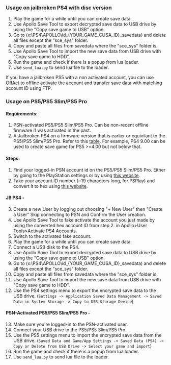 
### Usage on jailbroken PS4 with disc version

1. Play the game for a while until you can create save data.
2. Use Apollo Save Tool to export decrypted save data to USB drive by using the "Copy save game to USB" option.
3. Go to (x:\PS4\APOLLO\id_{YOUR_GAME_CUSA_ID}_savedata) and delete all files except the "sce_sys" folder. 
4. Copy and paste all files from savedata where the "sce_sys" folder is. 
5. Use Apollo Save Tool to import the new save data from USB drive with "Copy save game to HDD".
6. Run the game and check if there is a popup from lua loader.
7. Use `send_lua.py` to send lua file to the loader.

If you have a jailbroken PS5 with a non activated account, you can use [OffAct](https://github.com/ps5-payload-dev/websrv/releases) to offline activate the account and transfer save data with matching account ID using FTP.

### Usage on PS5/PS5 Slim/PS5 Pro

#### Requirements:
1. PSN-activated PS5/PS5 Slim/PS5 Pro. Can be non-recent offline firmware if was activated in the past.
2. A Jailbroken PS4 on a firmware version that is earlier or equivilant to the PS5/PS5 Slim/PS5 Pro. Refer to this [table](https://www.psdevwiki.com/ps5/Build_Strings). For example, PS4 9.00 can be used to create save game for PS5 >=4.00 but not below that.

#### Steps:
1. Find your logged-in PSN account id on the PS5/PS5 Slim/PS5 Pro. Either by going to the PlayStation settings or by using [this website](https://psn.flipscreen.games/).
2. Take your account ID number (~19 characters long, for PSPlay) and convert it to hex using [this website](https://www.rapidtables.com/convert/number/decimal-to-hex.html).

#### JB PS4 -
3. Create a new User by logging out choosing "+ New User" then "Create a User" Skip connecting to PSN and Confirm the User creation.
4. Use Apollo Save Tool to fake activate the account you just made by using the converted hex account ID from step 2. in Apollo>User Tools>Activate PS4 Accounts. 
5. Switch to the activated fake account.
6. Play the game for a while until you can create save data.
7. Connect a USB disk to the PS4.
8. Use Apollo Save Tool to export decrypted save data to USB drive by using the "Copy save game to USB" option.
9. Go to (x:\PS4\APOLLO\id_{YOUR_GAME_CUSA_ID}_savedata) and delete all files except the "sce_sys" folder.
10. Copy and paste all files from savedata where the "sce_sys" folder is. 
11. Use Apollo Save Tool to import the new save data from USB drive with "Copy save game to HDD".
12. Use the PS4 settings menu to export the encrypted save data to the USB drive. (`Settings -> Application Saved Data Management -> Saved Data in System Storage -> Copy to USB Storage Device`)

#### PSN-Activated PS5/PS5 Slim/PS5 Pro -
13. Make sure you're logged-in to the PSN-activated user.
14. Connect your USB drive to the PS5/PS5 Slim/PS5 Pro.
15. Use the PS5 settings menu to import the encrypted save data from the USB drive. (`Saved Data and Game/App Settings -> Saved Data (PS4) -> Copy or Delete from USB Drive -> Select your game and import`)
16. Run the game and check if there is a popup from lua loader.
17. Use `send_lua.py` to send lua file to the loader.